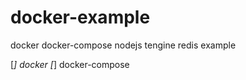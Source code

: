# docker-example
docker docker-compose nodejs  tengine redis example

[*] docker
[*] docker-compose 
